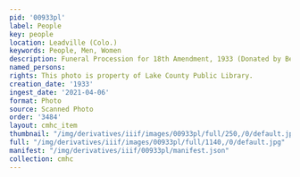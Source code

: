 ```yaml
---
pid: '00933pl'
label: People
key: people
location: Leadville (Colo.)
keywords: People, Men, Women
description: Funeral Procession for 18th Amendment, 1933 (Donated by Beverly Pologar)
named_persons: 
rights: This photo is property of Lake County Public Library.
creation_date: '1933'
ingest_date: '2021-04-06'
format: Photo
source: Scanned Photo
order: '3484'
layout: cmhc_item
thumbnail: "/img/derivatives/iiif/images/00933pl/full/250,/0/default.jpg"
full: "/img/derivatives/iiif/images/00933pl/full/1140,/0/default.jpg"
manifest: "/img/derivatives/iiif/00933pl/manifest.json"
collection: cmhc
---
```

